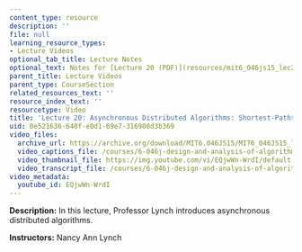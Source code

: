 ```yaml
---
content_type: resource
description: ''
file: null
learning_resource_types:
- Lecture Videos
optional_tab_title: Lecture Notes
optional_text: Notes for [Lecture 20 (PDF)](resources/mit6_046js15_lec20) are available.
parent_title: Lecture Videos
parent_type: CourseSection
related_resources_text: ''
resource_index_text: ''
resourcetype: Video
title: 'Lecture 20: Asynchronous Distributed Algorithms: Shortest-Paths Spanning Trees'
uid: 0e521636-640f-e0d1-69e7-316908d3b369
video_files:
  archive_url: https://archive.org/download/MIT6.046JS15/MIT6_046JS15_lec20_300k.mp4
  video_captions_file: /courses/6-046j-design-and-analysis-of-algorithms-spring-2015/b2bac6870a8d5213b02e221a4e03f404_EQjwWn-WrdI.vtt
  video_thumbnail_file: https://img.youtube.com/vi/EQjwWn-WrdI/default.jpg
  video_transcript_file: /courses/6-046j-design-and-analysis-of-algorithms-spring-2015/c30f74842b562bc088effca6c0a78c2d_EQjwWn-WrdI.pdf
video_metadata:
  youtube_id: EQjwWn-WrdI
---
```


**Description:** In this lecture, Professor Lynch introduces asynchronous distributed algorithms.

**Instructors:** Nancy Ann Lynch